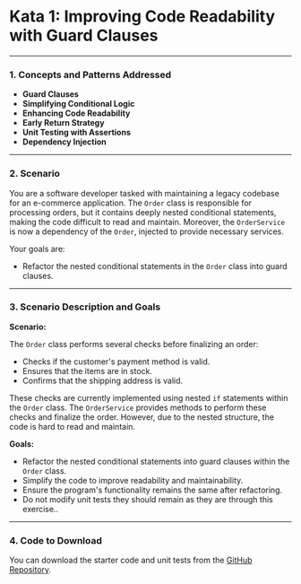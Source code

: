 

 # Kata 1: Improving Code Readability with Guard Clauses

---

### **1. Concepts and Patterns Addressed**

- **Guard Clauses**
- **Simplifying Conditional Logic**
- **Enhancing Code Readability**
- **Early Return Strategy**
- **Unit Testing with Assertions**
- **Dependency Injection**

---

### **2. Scenario**

You are a software developer tasked with maintaining a legacy codebase for an e-commerce application. The `Order` class is responsible for processing orders, but it contains deeply nested conditional statements, making the code difficult to read and maintain. Moreover, the `OrderService` is now a dependency of the `Order`, injected to provide necessary services.

Your goals are:

- Refactor the nested conditional statements in the `Order` class into guard clauses.

---

### **3. Scenario Description and Goals**

**Scenario:**

The `Order` class performs several checks before finalizing an order:

- Checks if the customer's payment method is valid.
- Ensures that the items are in stock.
- Confirms that the shipping address is valid.

These checks are currently implemented using nested `if` statements within the `Order` class. The `OrderService` provides methods to perform these checks and finalize the order. However, due to the nested structure, the code is hard to read and maintain.

**Goals:**

- Refactor the nested conditional statements into guard clauses within the `Order` class.
- Simplify the code to improve readability and maintainability.
- Ensure the program's functionality remains the same after refactoring.
- Do not modify unit tests they should remain as they are through this exercise..

---

### **4. Code to Download**

You can download the starter code and unit tests from the [GitHub Repository](#).

